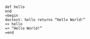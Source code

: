     def hello
    end
    =begin
    doctest: hello returns “Hello World!”
    >> hello
    => “Hello World!”
    =end
